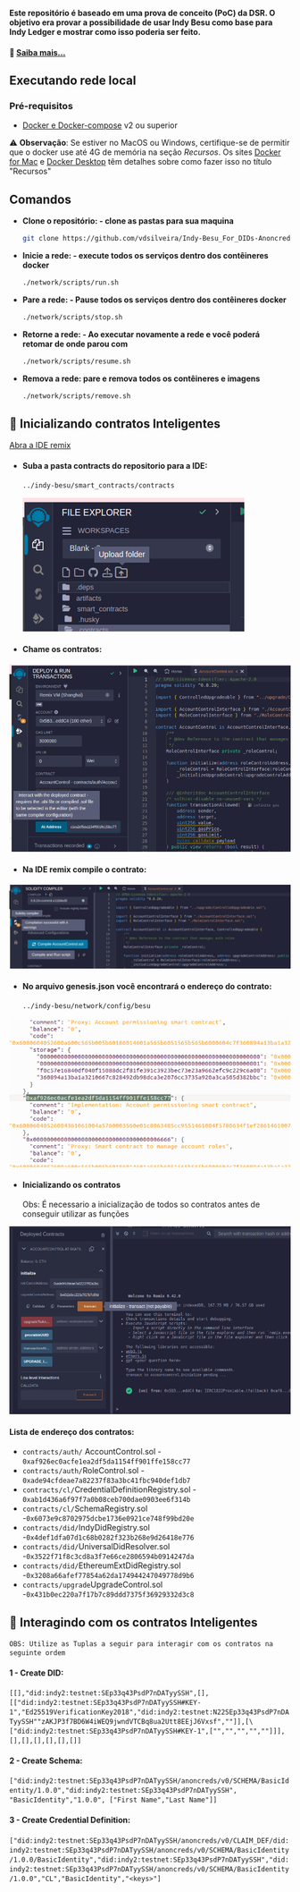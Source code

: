 
**Este repositório é baseado em uma prova de conceito (PoC) da DSR. O objetivo era provar a possibilidade de usar Indy Besu como base para Indy Ledger e mostrar como isso poderia ser feito.**


#### 🔎 [Saiba mais...](https://github.com/DSRCorporation/indy-node)

## Executando rede local


### Pré-requisitos

- [Docker e Docker-compose](https://docs.docker.com/compose/install/) v2 ou superior

>
⚠️ **Observação**: Se estiver no MacOS ou Windows, certifique-se de permitir que o docker use até 4G de memória na seção _Recursos_. Os sites [Docker for Mac](https://docs.docker.com/docker-for-mac/) e [Docker Desktop](https://docs.docker.com/docker-for-windows/) têm detalhes sobre como fazer isso no título "Recursos"

## Comandos

* **Clone o repositório: - clone as pastas para sua maquina**
    ```bash
    git clone https://github.com/vdsilveira/Indy-Besu_For_DIDs-Anoncreds.git


    ```

* **Inicie a rede: - execute todos os serviços dentro dos contêineres docker**
    ```bash
    ./network/scripts/run.sh
    ```

* **Pare a rede: - Pause todos os serviços dentro dos contêineres docker**
    ```bash
    ./network/scripts/stop.sh
    ```

* **Retorne a rede: - Ao executar novamente  a rede e você poderá retomar de onde parou com**
    ```bash
    ./network/scripts/resume.sh
    ```

* **Remova a rede: pare e remova todos os contêineres e imagens**
    ```bash
    ./network/scripts/remove.sh
    ```

## 📄 Inicializando contratos Inteligentes 

[Abra a IDE remix](https://remix.ethereum.org/)

* #### Suba a pasta contracts do repositorio para a IDE:
    ```bash
    ../indy-besu/smart_contracts/contracts
    ```
  <img src="./img/Captura de tela de 2024-02-08 08-33-58.png">

* #### Chame os contratos:
<img src="./img/Captura de tela de 2024-02-08 08-46-25.png">

- #### Na IDE remix compile o contrato:
<img src="./img/Captura de tela de 2024-02-08 08-38-35.png">

- #### No arquivo genesis.json você           encontrará  o endereço do contrato:

    ```bash
    ../indy-besu/network/config/besu
    ```
<img src="./img/Captura de tela de 2024-02-08 08-44-37.png">
  



- #### Inicializando os contratos
    Obs: É necessario a inicialização de todos so contratos antes de conseguir utilizar as funções

<img src="./img/Captura de tela de 2024-02-08 09-00-04.png">


 #### Lista de endereço dos contratos:


* `contracts/auth/`  AccountControl.sol - `0xaf926ec0acfe1ea2df5da1154ff901ffe158cc77`
* `contracts/auth/`RoleControl.sol - `0xade94cfdeae7a82237f83a3bc41fbc940def1db7`
* `contracts/cl/`CredentialDefinitionRegistry.sol - `0xab1d436a6f97f7a0b08ceb700dae0903ee6f314b`
* `contracts/cl/`SchemaRegistry.sol -`0x6073e9c8702975dcbe1736e0921ce748f99bd20e`
* `contracts/did/`IndyDidRegistry.sol -`0x4def1dfa07d1c68b0282f323b268e9d26418e776`
* `contracts/did/`UniversalDidResolver.sol -`0x3522f71f8c3cd8a3f7e66ce2806594b0914247da`
* `contracts/did/`EthereumExtDidRegistry.sol -`0x3208a66afef77854a62da174944247049778d9b6`
* `contracts/upgrade`UpgradeControl.sol -`0x431b0ec220a7f17b7c89ddd7375f36929332d3c8`

##  🔗 Interagindo com os  contratos Inteligentes 

    OBS: Utilize as Tuplas a seguir para interagir com os contratos na seguinte ordem
#### 1 - Create DID:


 `[[],"did:indy2:testnet:SEp33q43PsdP7nDATyySSH",[],[["did:indy2:testnet:SEp33q43PsdP7nDATyySSH#KEY-1","Ed25519VerificationKey2018","did:indy2:testnet:N22SEp33q43PsdP7nDATyySSH""zAKJP3f7BD6W4iWEQ9jwndVTCBq8ua2Utt8EEjJ6Vxsf",""]],[\["did:indy2:testnet:SEp33q43PsdP7nDATyySSH#KEY-1",["","","","",""]]],[],[],[],[],[],[]]`


#### 2 - Create Schema:

`["did:indy2:testnet:SEp33q43PsdP7nDATyySSH/anoncreds/v0/SCHEMA/BasicIdentity/1.0.0","did:indy2:testnet:SEp33q43PsdP7nDATyySSH", "BasicIdentity","1.0.0", ["First Name","Last Name"]]`

#### 3 - Create Credential Definition:

`["did:indy2:testnet:SEp33q43PsdP7nDATyySSH/anoncreds/v0/CLAIM_DEF/did:indy2:testnet:SEp33q43PsdP7nDATyySSH/anoncreds/v0/SCHEMA/BasicIdentity/1.0.0/BasicIdentity","did:indy2:testnet:SEp33q43PsdP7nDATyySSH","did:indy2:testnet:SEp33q43PsdP7nDATyySSH/anoncreds/v0/SCHEMA/BasicIdentity/1.0.0","CL","BasicIdentity","<keys>"]`







